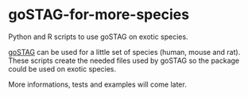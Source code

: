 # goSTAG-for-more-species
Python and R scripts to use goSTAG on exotic species.

[goSTAG](https://bioconductor.org/packages/release/bioc/html/goSTAG.html) can be used for a little set of species (human, mouse and rat). These scripts create the needed files used by goSTAG so the package could be used on exotic species.

More informations, tests and examples will come later.
